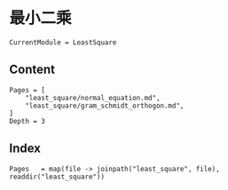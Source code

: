 # 最小二乘

```@meta
CurrentModule = LeastSquare
```

## Content
```@contents
Pages = [
    "least_square/normal_equation.md",
    "least_square/gram_schmidt_orthogon.md",
]
Depth = 3
```

## Index
```@index
Pages   = map(file -> joinpath("least_square", file), readdir("least_square"))
```
